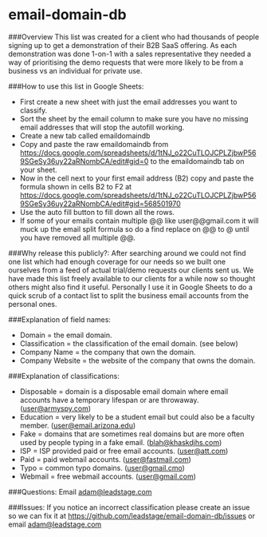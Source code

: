 # email-domain-db

###Overview
This list was created for a client who had thousands of people signing up to get a demonstration of their B2B SaaS offering. As each demonstration was done 1-on-1 with a sales representative they needed a way of prioritising the demo requests that were more likely to be from a business vs an individual for private use.

###How to use this list in Google Sheets:
* First create a new sheet with just the email addresses you want to classify.
* Sort the sheet by the email column to make sure you have no missing email addresses that will stop the autofill working.
* Create a new tab called emaildomaindb
* Copy and paste the raw emaildomaindb from https://docs.google.com/spreadsheets/d/1tNJ_o22CuTLOJCPLZjbwP569SGeSy36uy22aRNombCA/edit#gid=0 to the emaildomaindb tab on your sheet.
* Now in the cell next to your first email address (B2) copy and paste the formula shown in cells B2 to F2 at https://docs.google.com/spreadsheets/d/1tNJ_o22CuTLOJCPLZjbwP569SGeSy36uy22aRNombCA/edit#gid=568501970
* Use the auto fill button to fill down all the rows.
* If some of your emails contain multiple @@ like user@@gmail.com it will muck up the email split formula so do a find replace on @@ to @ until you have removed all multiple @@.

###Why release this publicly?:
After searching around we could not find one list which had enough coverage for our needs so we built one ourselves from a feed of actual trial/demo requests our clients sent us. We have made this list freely available to our clients for a while now so thought others might also find it useful. Personally I use it in Google Sheets to do a quick scrub of a contact list to split the business email accounts from the personal ones.

###Explanation of field names:
- Domain = the email domain.
- Classification = the classification of the email domain. (see below)
- Company Name = the company that own the domain.
- Company Website = the website of the company that owns the domain.

###Explanation of classifications:
- Disposable = domain is a disposable email domain where email accounts have a temporary lifespan or are throwaway. (user@armyspy.com)
- Education = very likely to be a student email but could also be a faculty member. (user@email.arizona.edu)
- Fake = domains that are sometimes real domains but are more often used by people typing in a fake email. (blah@khaskdjhs.com)
- ISP = ISP provided paid or free email accounts. (user@att.com)
- Paid = paid webmail accounts. (user@fastmail.com)
- Typo = common typo domains. (user@gmail.cmo)
- Webmail = free webmail accounts. (user@gmail.com)

###Questions:
Email adam@leadstage.com

###Issues:
If you notice an incorrect classification please create an issue so we can fix it at https://github.com/leadstage/email-domain-db/issues or email adam@leadstage.com

